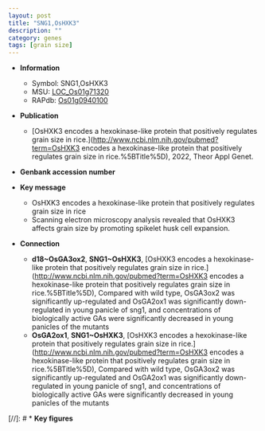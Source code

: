 ```yaml
---
layout: post
title: "SNG1,OsHXK3"
description: ""
category: genes
tags: [grain size]
---
```


* **Information**  
    + Symbol: SNG1,OsHXK3  
    + MSU: [LOC_Os01g71320](http://rice.uga.edu/cgi-bin/ORF_infopage.cgi?orf=LOC_Os01g71320)  
    + RAPdb: [Os01g0940100](http://rapdb.dna.affrc.go.jp/viewer/gbrowse_details/irgsp1?name=Os01g0940100)  

* **Publication**  
    + [OsHXK3 encodes a hexokinase-like protein that positively regulates grain size in rice.](http://www.ncbi.nlm.nih.gov/pubmed?term=OsHXK3 encodes a hexokinase-like protein that positively regulates grain size in rice.%5BTitle%5D), 2022, Theor Appl Genet.

* **Genbank accession number**  

* **Key message**  
    + OsHXK3 encodes a hexokinase-like protein that positively regulates grain size in rice
    + Scanning electron microscopy analysis revealed that OsHXK3 affects grain size by promoting spikelet husk cell expansion.

* **Connection**  
    + __d18~OsGA3ox2__, __SNG1~OsHXK3__, [OsHXK3 encodes a hexokinase-like protein that positively regulates grain size in rice.](http://www.ncbi.nlm.nih.gov/pubmed?term=OsHXK3 encodes a hexokinase-like protein that positively regulates grain size in rice.%5BTitle%5D),  Compared with wild type, OsGA3ox2 was significantly up-regulated and OsGA2ox1 was significantly down-regulated in young panicle of sng1, and concentrations of biologically active GAs were significantly decreased in young panicles of the mutants
    + __OsGA2ox1__, __SNG1~OsHXK3__, [OsHXK3 encodes a hexokinase-like protein that positively regulates grain size in rice.](http://www.ncbi.nlm.nih.gov/pubmed?term=OsHXK3 encodes a hexokinase-like protein that positively regulates grain size in rice.%5BTitle%5D),  Compared with wild type, OsGA3ox2 was significantly up-regulated and OsGA2ox1 was significantly down-regulated in young panicle of sng1, and concentrations of biologically active GAs were significantly decreased in young panicles of the mutants

[//]: # * **Key figures**  


